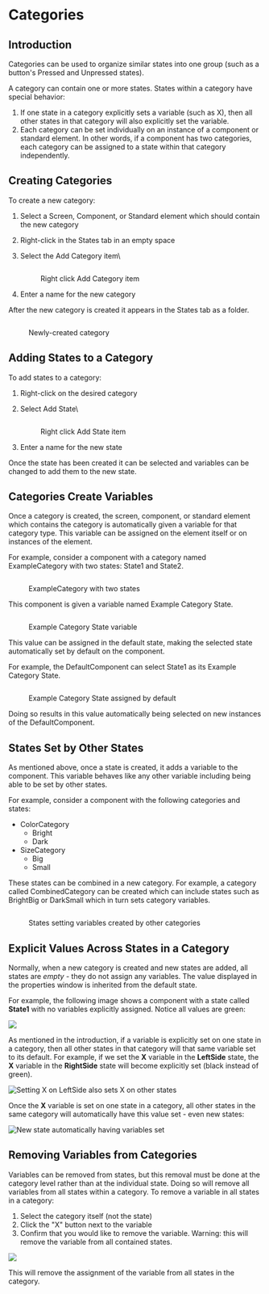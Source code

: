 # Categories

## Introduction

Categories can be used to organize similar states into one group (such as a button's Pressed and Unpressed states).

A category can contain one or more states. States within a category have special behavior:

1. If one state in a category explicitly sets a variable (such as X), then all other states in that category will also explicitly set the variable.
2. Each category can be set individually on an instance of a component or standard element. In other words, if a component has two categories, each category can be assigned to a state within that category independently.

## Creating Categories

To create a new category:

1. Select a Screen, Component, or Standard element which should contain the new category
2. Right-click in the States tab in an empty space
3.  Select the Add Category item\


    <figure><img src="../../../.gitbook/assets/05_21 39 23.png" alt=""><figcaption><p>Right click Add Category item</p></figcaption></figure>


4. Enter a name for the new category

After the new category is created it appears in the States tab as a folder.

<figure><img src="../../../.gitbook/assets/05_21 43 35.png" alt=""><figcaption><p>Newly-created category</p></figcaption></figure>

## Adding States to a Category

To add states to a category:

1. Right-click on the desired category
2.  Select Add State\


    <figure><img src="../../../.gitbook/assets/05_21 45 50 (1).png" alt=""><figcaption><p>Right click Add State item</p></figcaption></figure>
3. Enter a name for the new state

Once the state has been created it can be selected and variables can be changed to add them to the new state.

## Categories Create Variables

Once a category is created, the screen, component, or standard element which contains the category is automatically given a variable for that category type. This variable can be assigned on the element itself or on instances of the element.

For example, consider a component with a category named ExampleCategory with two states: State1 and State2.

<figure><img src="../../../.gitbook/assets/05_21 52 36.png" alt=""><figcaption><p>ExampleCategory with two states</p></figcaption></figure>

This component is given a variable named Example Category State.

<figure><img src="../../../.gitbook/assets/image (197).png" alt=""><figcaption><p>Example Category State variable</p></figcaption></figure>

This value can be assigned in the default state, making the selected state automatically set by default on the component.

For example, the DefaultComponent can select State1 as its Example Category State.

<figure><img src="../../../.gitbook/assets/05_22 01 38.png" alt=""><figcaption><p>Example Category State assigned by default</p></figcaption></figure>

Doing so results in this value automatically being selected on new instances of the DefaultComponent.

## States Set by Other States

As mentioned above, once a state is created, it adds a variable to the component. This variable behaves like any other variable including being able to be set by other states.

For example, consider a component with the following categories and states:

* ColorCategory
  * Bright
  * Dark
* SizeCategory
  * Big
  * Small

These states can be combined in a new category. For example, a category called CombinedCategory can be created which can include states such as BrightBig or DarkSmall which in turn sets category variables.

<figure><img src="../../../.gitbook/assets/05_22 42 54.gif" alt=""><figcaption><p>States setting variables created by other categories</p></figcaption></figure>

## Explicit Values Across States in a Category

Normally, when a new category is created and new states are added, all states are _empty_ - they do not assign any variables. The value displayed in the properties window is inherited from the default state.

For example, the following image shows a component with a state called **State1** with no variables explicitly assigned. Notice all values are green:

![](<../../../.gitbook/assets/30_19 46 57.png>)

As mentioned in the introduction, if a variable is explicitly set on one state in a category, then all other states in that category will that same variable set to its default. For example, if we set the **X** variable in the **LeftSide** state, the **X** variable in the **RightSide** state will become explicitly set (black instead of green).

![Setting X on LeftSide also sets X on other states](<../../../.gitbook/assets/30_20 07 19.gif>)

Once the **X** variable is set on one state in a category, all other states in the same category will automatically have this value set - even new states:

![New state automatically having variables set](<../../../.gitbook/assets/30_20 08 43.gif>)

## Removing Variables from Categories

Variables can be removed from states, but this removal must be done at the category level rather than at the individual state. Doing so will remove all variables from all states within a category. To remove a variable in all states in a category:

1. Select the category itself (not the state)
2. Click the "X" button next to the variable
3. Confirm that you would like to remove the variable. Warning: this will remove the variable from all contained states.

![](<../../../.gitbook/assets/removevariablefromcategory (1).png>)

This will remove the assignment of the variable from all states in the category.
